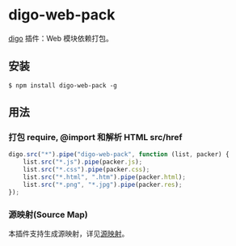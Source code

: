digo-web-pack
===============================
[digo](https://github.com/digojs/digo) 插件：Web 模块依赖打包。

安装
-------------------------------
```
$ npm install digo-web-pack -g
```

用法
-------------------------------
### 打包 require, @import 和解析 HTML src/href
```js
digo.src("*").pipe("digo-web-pack", function (list, packer) {
    list.src("*.js").pipe(packer.js);
    list.src("*.css").pipe(packer.css);
    list.src("*.html", ".htm").pipe(packer.html);
    list.src("*.png", "*.jpg").pipe(packer.res);
});
```

### 源映射(Source Map)
本插件支持生成源映射，详见[源映射](https://github.com/digo/digo/wiki/源映射)。
